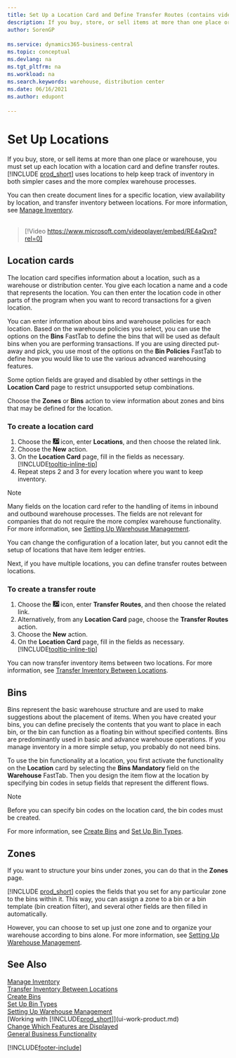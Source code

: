 ```yaml
---
title: Set Up a Location Card and Define Transfer Routes (contains video)
description: If you buy, store, or sell items at more than one place or warehouse, you must set up each location with a location card and define transfer routes. 
author: SorenGP

ms.service: dynamics365-business-central
ms.topic: conceptual
ms.devlang: na
ms.tgt_pltfrm: na
ms.workload: na
ms.search.keywords: warehouse, distribution center
ms.date: 06/16/2021
ms.author: edupont

---
```

# Set Up Locations

If you buy, store, or sell items at more than one place or warehouse, you must set up each location with a location card and define transfer routes. [!INCLUDE [prod_short](includes/prod_short.md)] uses locations to help keep track of inventory in both simpler cases and the more complex warehouse processes.

You can then create document lines for a specific location, view availability by location, and transfer inventory between locations. For more information, see [Manage Inventory](inventory-manage-inventory.md).
<br><br>  
  
> [!Video https://www.microsoft.com/videoplayer/embed/RE4aQvq?rel=0]

## Location cards

The location card specifies information about a location, such as a warehouse or distribution center. You give each location a name and a code that represents the location. You can then enter the location code in other parts of the program when you want to record transactions for a given location.  

You can enter information about bins and warehouse policies for each location. Based on the warehouse policies you select, you can use the options on the **Bins** FastTab to define the bins that will be used as default bins when you are performing transactions. If you are using directed put-away and pick, you use most of the options on the **Bin Policies** FastTab to define how you would like to use the various advanced warehousing features.  

Some option fields are grayed and disabled by other settings in the **Location Card** page to restrict unsupported setup combinations.  

Choose the **Zones** or **Bins** action to view information about zones and bins that may be defined for the location.

### To create a location card

1. Choose the ![Lightbulb that opens the Tell Me feature.](media/ui-search/search_small.png "Tell me what you want to do") icon, enter **Locations**, and then choose the related link.
2. Choose the **New** action.
3. On the **Location Card** page, fill in the fields as necessary. [!INCLUDE[tooltip-inline-tip](includes/tooltip-inline-tip_md.md)]
4. Repeat steps 2 and 3 for every location where you want to keep inventory.

> [!NOTE]  
> Many fields on the location card refer to the handling of items in inbound and outbound warehouse processes. The fields are not relevant for companies that do not require the more complex warehouse functionality. For more information, see [Setting Up Warehouse Management](warehouse-setup-warehouse.md).

You can change the configuration of a location later, but you cannot edit the setup of locations that have item ledger entries.  

Next, if you have multiple locations, you can define transfer routes between locations.  

### To create a transfer route

1. Choose the ![Lightbulb that opens the Tell Me feature.](media/ui-search/search_small.png "Tell me what you want to do") icon, enter **Transfer Routes**, and then choose the related link.
2. Alternatively, from any **Location Card** page, choose the **Transfer Routes** action.
3. Choose the **New** action.
4. On the **Location Card** page, fill in the fields as necessary. [!INCLUDE[tooltip-inline-tip](includes/tooltip-inline-tip_md.md)]

You can now transfer inventory items between two locations. For more information, see [Transfer Inventory Between Locations](inventory-how-transfer-between-locations.md).    

## Bins

Bins represent the basic warehouse structure and are used to make suggestions about the placement of items. When you have created your bins, you can define precisely the contents that you want to place in each bin, or the bin can function as a floating bin without specified contents. Bins are predominantly used in basic and advance warehouse operations. If you manage inventory in a more simple setup, you probably do not need bins.

To use the bin functionality at a location, you first activate the functionality on the **Location** card by selecting the **Bins Mandatory** field on the **Warehouse** FastTab. Then you design the item flow at the location by specifying bin codes in setup fields that represent the different flows.

> [!NOTE]
> Before you can specify bin codes on the location card, the bin codes must be created.

For more information, see [Create Bins](warehouse-how-to-create-individual-bins.md) and [Set Up Bin Types](warehouse-how-to-set-up-bin-types.md).  

## Zones

If you want to structure your bins under zones, you can do that in the **Zones** page.

[!INCLUDE [prod_short](includes/prod_short.md)] copies the fields that you set for any particular zone to the bins within it. This way, you can assign a zone to a bin or a bin template (bin creation filter), and several other fields are then filled in automatically.

However, you can choose to set up just one zone and to organize your warehouse according to bins alone. For more information, see [Setting Up Warehouse Management](warehouse-setup-warehouse.md).  

## See Also

[Manage Inventory](inventory-manage-inventory.md)  
[Transfer Inventory Between Locations](inventory-how-transfer-between-locations.md)  
[Create Bins](warehouse-how-to-create-individual-bins.md)  
[Set Up Bin Types](warehouse-how-to-set-up-bin-types.md)  
[Setting Up Warehouse Management](warehouse-setup-warehouse.md)  
[Working with [!INCLUDE[prod_short](includes/prod_short.md)]](ui-work-product.md)  
[Change Which Features are Displayed](ui-experiences.md)  
[General Business Functionality](ui-across-business-areas.md)


[!INCLUDE[footer-include](includes/footer-banner.md)]